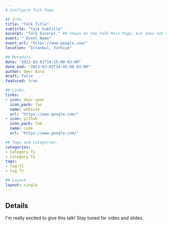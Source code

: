 ```yaml
---
# Configure Talk Page.

## Info.
title: "Talk Title"
subtitle: "Talk Subtitle"
excerpt: "Talk Excerpt." ## Shown on the Talk Main Page, but does not shown on the Talk Page.
event: " Event Name"
event_url: "https://www.google.com/"
location: "Istanbul, Türkiye"

## Metadata.
date: "2023-03-01T14:15:00-03:00"
date_end: "2023-03-02T14:45:00-03:00"
author: Omer Kara
draft: false
featured: true

## Links.
links:
- icon: door-open
  icon_pack: fas
  name: website
  url: "https://www.google.com/"
- icon: github
  icon_pack: fab
  name: code
  url: "https://www.google.com/"

## Tags and Categories.
categories:
- Category-T1
- Category-T2
tags:
- tag-T1
- tag-T2

## Layout.
layout: single
---
```


## Details
I'm really excited to give this talk! Stay tuned for video and slides.
